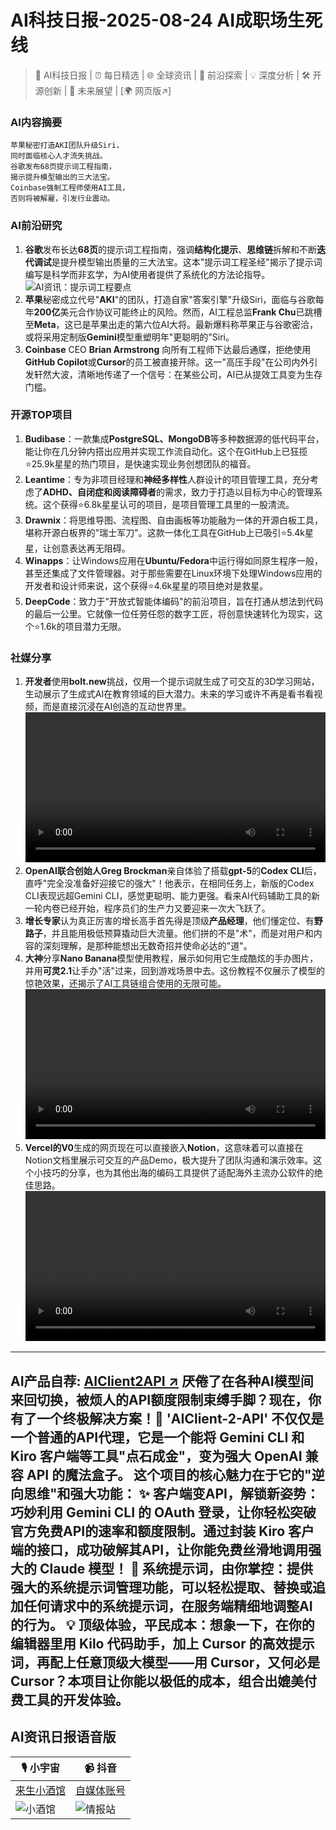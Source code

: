 
# AI科技日报-2025-08-24 AI成职场生死线
> 🤖 AI科技日报 | ⏰ 每日精选 | 🌐 全球资讯 | 🔬 前沿探索 | 💡 深度分析 | 🛠️ 开源创新 | 🚀 未来展望 | [🌍 网页版↗️]
### **AI内容摘要**
```
苹果秘密打造AKI团队升级Siri，
同时面临核心人才流失挑战。
谷歌发布68页提示词工程指南，
揭示提升模型输出的三大法宝。
Coinbase强制工程师使用AI工具，
否则将被解雇，引发行业震动。
```
### AI前沿研究
1. **谷歌**发布长达**68页**的提示词工程指南，强调**结构化提示**、**思维链**拆解和不断**迭代调试**是提升模型输出质量的三大法宝。这本"提示词工程圣经"揭示了提示词编写是科学而非玄学，为AI使用者提供了系统化的方法论指导。<br/>![AI资讯：提示词工程要点](https://cdnv2.ruguoapp.com/Fu6ZFW9JoeF4TorNnPUHjuqNLi44v3.png)<br/>
2. **苹果**秘密成立代号"**AKI**"的团队，打造自家"答案引擎"升级Siri，面临与谷歌每年**200亿**美元合作协议可能终止的风险。然而，AI工程总监**Frank Chu**已跳槽至**Meta**，这已是苹果出走的第六位AI大将。最新爆料称苹果正与谷歌密洽，或将采用定制版**Gemini**模型重塑明年"更聪明的"Siri。
3. **Coinbase** CEO **Brian Armstrong** 向所有工程师下达最后通牒，拒绝使用**GitHub Copilot**或**Cursor**的员工被直接开除。这一"高压手段"在公司内外引发轩然大波，清晰地传递了一个信号：在某些公司，AI已从提效工具变为生存门槛。
### 开源TOP项目
1. **Budibase**：一款集成**PostgreSQL、MongoDB**等多种数据源的低代码平台，能让你在几分钟内搭出应用并实现工作流自动化。这个在GitHub上已狂揽⭐25.9k星星的热门项目，是快速实现业务创想团队的福音。
2. **Leantime**：专为非项目经理和**神经多样性**人群设计的项目管理工具，充分考虑了**ADHD、自闭症和阅读障碍者**的需求，致力于打造以目标为中心的管理系统。这个获得⭐6.8k星星认可的项目，是项目管理工具里的一股清流。
3. **Drawnix**：将思维导图、流程图、自由画板等功能融为一体的开源白板工具，堪称开源白板界的"瑞士军刀"。这款一体化工具在GitHub上已吸引⭐5.4k星星，让创意表达再无阻碍。
4. **Winapps**：让Windows应用在**Ubuntu/Fedora**中运行得如同原生程序一般，甚至还集成了文件管理器。对于那些需要在Linux环境下处理Windows应用的开发者和设计师来说，这个获得⭐4.6k星星的项目绝对是救星。
5. **DeepCode**：致力于"开放式智能体编码"的前沿项目，旨在打通从想法到代码的最后一公里。它就像一位任劳任怨的数字工匠，将创意快速转化为现实，这个⭐1.6k的项目潜力无限。
### 社媒分享
1. **开发者**使用**bolt.new**挑战，仅用一个提示词就生成了可交互的3D学习网站，生动展示了生成式AI在教育领域的巨大潜力。未来的学习或许不再是看书看视频，而是直接沉浸在AI创造的互动世界里。<br/><video src="https://source.hubtoday.app/images/2025/08/news_01k3bqnh6bek2rxpyz7fy2dpzd.mp4" controls="controls" width="100%"></video><br/>
2. **OpenAI联合创始人Greg Brockman**亲自体验了搭载**gpt-5**的**Codex CLI**后，直呼"完全没准备好迎接它的强大"！他表示，在相同任务上，新版的Codex CLI表现远超Gemini CLI，感觉更聪明、能力更强。看来AI代码辅助工具的新一轮内卷已经开始，程序员们的生产力又要迎来一次大飞跃了。
3. **增长专家**认为真正厉害的增长高手首先得是顶级**产品经理**，他们懂定位、有**野路子**，并且能用极低预算撬动巨大流量。他们拼的不是"术"，而是对用户和内容的深刻理解，是那种能想出无数奇招并使命必达的"道"。
4. **大神**分享**Nano Banana**模型使用教程，展示如何用它生成酷炫的手办图片，并用**可灵2.1**让手办"活"过来，回到游戏场景中去。这份教程不仅展示了模型的惊艳效果，还揭示了AI工具链组合使用的无限可能。<br/><video src="https://source.hubtoday.app/images/2025/08/news_01k3bqpkyefcp8sprt22x5b3rt.mp4" controls="controls" width="100%"></video><br/>
5. **Vercel的V0**生成的网页现在可以直接嵌入**Notion**，这意味着可以直接在Notion文档里展示可交互的产品Demo，极大提升了团队沟通和演示效率。这个小技巧的分享，也为其他出海的编码工具提供了适配海外主流办公软件的绝佳思路。<br/><video src="https://source.hubtoday.app/images/2025/08/news_01k3bqqkzmfxwt88yc211c4j9j.mp4" controls="controls" width="100%"></video><br/>
---
**AI产品自荐: [AIClient2API ↗️](https://github.com/justlovemaki/AIClient-2-API)**
厌倦了在各种AI模型间来回切换，被烦人的API额度限制束缚手脚？现在，你有了一个终极解决方案！🎉 'AIClient-2-API' 不仅仅是一个普通的API代理，它是一个能将 Gemini CLI 和 Kiro 客户端等工具"点石成金"，变为强大 OpenAI 兼容 API 的魔法盒子。
这个项目的核心魅力在于它的"逆向思维"和强大功能：
✨ **客户端变API，解锁新姿势**：巧妙利用 Gemini CLI 的 OAuth 登录，让你轻松突破官方免费API的速率和额度限制。通过封装 Kiro 客户端的接口，成功破解其API，让你能免费丝滑地调用强大的 Claude 模型！
🔧 **系统提示词，由你掌控**：提供强大的系统提示词管理功能，可以轻松提取、替换或追加任何请求中的系统提示词，在服务端精细地调整AI的行为。
💡 **顶级体验，平民成本**：想象一下，在你的编辑器里用 Kilo 代码助手，加上 Cursor 的高效提示词，再配上任意顶级大模型——用 Cursor，又何必是 Cursor？本项目让你能以极低的成本，组合出媲美付费工具的开发体验。
---
## **AI资讯日报语音版**
| 🎙️ **小宇宙** | 📹 **抖音** |
| --- | --- |
| [来生小酒馆](https://www.xiaoyuzhoufm.com/podcast/683c62b7c1ca9cf575a5030e)  |   [自媒体账号](https://www.douyin.com/user/MS4wLjABAAAAwpwqPQlu38sO38VyWgw9ZjDEnN4bMR5j8x111UxpseHR9DpB6-CveI5KRXOWuFwG)| 
| ![小酒馆](https://source.hubtoday.app/images/2025/08/news_01k3bqqrbwexarjkgdns446tfa.avif) | ![情报站](https://source.hubtoday.app/images/2025/08/news_01k3bqqt1efbf80zgh54fne46e.avif) |